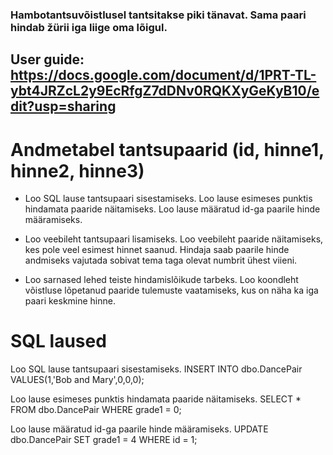 ### Hambotantsuvõistlusel tantsitakse piki tänavat. Sama paari hindab žürii iga liige oma lõigul.

## User guide: https://docs.google.com/document/d/1PRT-TL-ybt4JRZcL2y9EcRfgZ7dDNv0RQKXyGeKyB10/edit?usp=sharing

# Andmetabel tantsupaarid (id, hinne1, hinne2, hinne3)

* Loo SQL lause tantsupaari sisestamiseks. Loo lause esimeses punktis hindamata paaride näitamiseks. 
  Loo lause määratud id-ga paarile hinde määramiseks.

* Loo veebileht tantsupaari lisamiseks. 
  Loo veebileht paaride näitamiseks, kes pole veel esimest hinnet saanud. 
  Hindaja saab paarile hinde andmiseks vajutada sobivat tema taga olevat numbrit ühest viieni.

* Loo sarnased lehed teiste hindamislõikude tarbeks. 
  Loo koondleht võistluse lõpetanud paaride tulemuste vaatamiseks, 
  kus on näha ka iga paari keskmine hinne.

# SQL laused
Loo SQL lause tantsupaari sisestamiseks.
INSERT INTO dbo.DancePair VALUES(1,'Bob and Mary',0,0,0);

Loo lause esimeses punktis hindamata paaride näitamiseks. 
SELECT * FROM dbo.DancePair WHERE grade1 = 0;

Loo lause määratud id-ga paarile hinde määramiseks.
UPDATE dbo.DancePair
SET grade1 = 4
WHERE id = 1;
